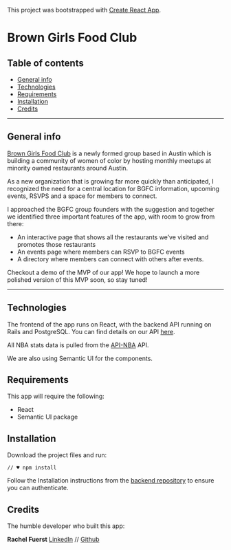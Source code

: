 This project was bootstrapped with [Create React App](https://github.com/facebook/create-react-app).

Brown Girls Food Club
====================================

## Table of contents
* [General info](#general-info)
* [Technologies](#technologies)
* [Requirements](#requirements)
* [Installation](#installation)
* [Credits](#credits)

---

## General info
[Brown Girls Food Club](https://www.instagram.com/browngirlsfoodclub/) is a newly formed group based in Austin which is building a community of women of color by hosting monthly meetups at minority owned restaurants around Austin. 

As a new organization that is growing far more quickly than anticipated, I recognized the need for a central location for BGFC information, upcoming events, RSVPS and a space for members to connect.

I approached the BGFC group founders with the suggestion and together we identified three important features of the app, with room to grow from there: 
* An interactive page that shows all the restaurants we’ve visited and promotes those restaurants
* An events page where members can RSVP to BGFC events
* A directory where members can connect with others after events.

Checkout a demo of the MVP of our app! We hope to launch a more polished version of this MVP soon, so stay tuned!

---

## Technologies
The frontend of the app runs on React, with the backend API running on Rails and PostgreSQL. You can find details on our API [here](https://github.com/crayray/nba-stats-tracker-backend). 

All NBA stats data is pulled from the [API-NBA](https://rapidapi.com/api-sports/api/api-nba/details) API. 

We are also using Semantic UI for the components. 


## Requirements
This app will require the following:
- React
- Semantic UI package

## Installation
Download the project files and run:
```
// ♥ npm install
```
Follow the Installation instructions from the [backend repository](https://github.com/crayray/nba-stats-tracker-backend) to ensure you can authenticate.

## Credits


The humble developer who built this app:


**Rachel Fuerst** [LinkedIn](https://www.linkedin.com/in/rachfuerst) // [Github](https://github.com/crayray)


